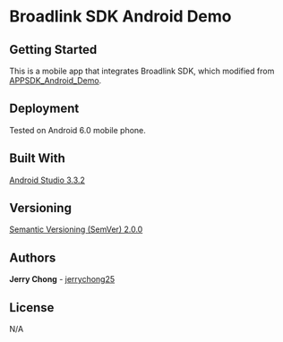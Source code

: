 # Broadlink SDK Android Demo

## Getting Started

This is a mobile app that integrates Broadlink SDK, which modified from [APPSDK_Android_Demo](https://github.com/ibroadlink/APPSDK_Android_Demo).

## Deployment

Tested on Android 6.0 mobile phone.

## Built With

[Android Studio 3.3.2](https://developer.android.com/studio/) 

## Versioning

[Semantic Versioning (SemVer) 2.0.0](http://semver.org/)

## Authors

**Jerry Chong** - [jerrychong25](https://github.com/jerrychong25)

## License

N/A
